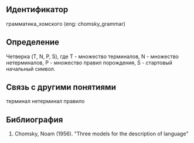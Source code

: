 ## Идентификатор

грамматика_хомского (eng: chomsky_grammar)

## Определение

Четверка (T, N, P, S), где 
T - множество терминалов,
N - множество нетерминалов,
P - множество правил порождения,
S - стартовый начальный символ.

## Связь с другими понятиями

терминал
нетерминал
правило

## Библиография

1. Chomsky, Noam (1956). "Three models for the description of language"

